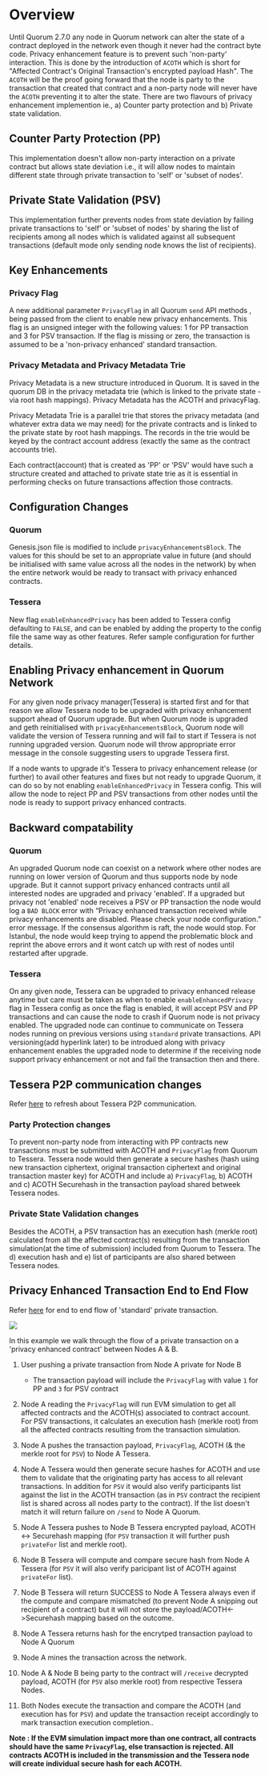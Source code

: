 # Overview

Until Quorum 2.7.0 any node in Quorum network can alter the state of a contract deployed in the network even though it never had the contract byte code. Privacy enhancement feature is to prevent such 'non-party' interaction. This is done by the introduction of `ACOTH` which is short for "Affected Contract's Original Transaction's encrypted payload Hash". The `ACOTH` will be the proof going forward that the node is party to the transaction that created that contract and a non-party node will never have the `ACOTH` preventing it to alter the state. There are two flavours of privacy enhancement implemention ie., a) Counter party protection  and b) Private state validation.

## Counter Party Protection (PP)

This implementation doesn't allow non-party interaction on a private contract but allows state deviation i.e., it will allow nodes to maintain different state through private transaction to 'self' or 'subset of nodes'. 

## Private State Validation (PSV)

This implementation further prevents nodes from state deviation by failing private transactions to 'self' or 'subset of nodes' by sharing the list of recipients among all nodes which is validated against all subsequent transactions (default mode only sending node knows the list of recipients). 

## Key Enhancements

### Privacy Flag

A new additional parameter `PrivacyFlag` in all Quorum `send` API methods , being passed from the client to enable new privacy enhancements. This flag is an unsigned integer with the following values: 1 for PP transaction and 3 for PSV transaction. If the flag is missing or zero, the transaction is assumed to be a 'non-privacy enhanced' standard transaction. 

### Privacy Metadata and Privacy Metadata Trie

Privacy Metadata is a new structure introduced in Quorum. It is saved in the quorum DB in the privacy metadata trie (which is linked to the private state - via root hash mappings). Privacy Metadata has the ACOTH and privacyFlag.

Privacy Metadata Trie is a parallel trie that stores the privacy metadata (and whatever extra data we may need) for the private contracts and is linked to the private state by root hash mappings. The records in the trie would be keyed by the contract account address (exactly the same as the contract accounts trie).

Each contract(account) that is created as 'PP' or 'PSV' would have such a structure created and attached to private state trie as it is essential in performing checks on future transactions affection those contracts.

## Configuration Changes

### Quorum

Genesis.json file is modified to include `privacyEnhancementsBlock`. The values for this should be set to an appropriate value in future (and should be initialised with same value across all the nodes in the network) by when the entire network would be ready to transact with privacy enhanced contracts. 

### Tessera

New flag `enableEnhancedPrivacy` has been added to Tessera config defaulting to `FALSE`, and can be enabled by adding the property to the config file the same way as other features. Refer sample configuration for further details.

## Enabling Privacy enhancement in Quorum Network 

For any given node privacy manager(Tessera) is started first and for that reason we allow Tessera node to be upgraded with privacy enhancement support ahead of Quorum upgrade. But when Quorum node is upgraded and geth reinitialised with `privacyEnhancementsBlock`, Quorum node will validate the version of Tessera running and will fail to start if Tessera is not running upgraded version. Quorum node will throw appropriate error message in the console suggesting users to upgrade Tessera first.

If a node wants to upgrade it's Tessera to privacy enhancement release (or further) to avail other features and fixes but not ready to upgrade Quorum, it can do so by not enabling `enableEnhancedPrivacy` in Tessera config. This will allow the node to reject PP and PSV transactions from other nodes until the node is ready to support privacy enhanced contracts.

## Backward compatability

### Quorum

An upgraded Quorum node can coexist on a network where other nodes are running on lower version of Quorum and thus supports node by node upgrade. But it cannot support privacy enhanced contracts until all interested nodes are upgraded and privacy 'enabled'. If a upgraded but privacy not 'enabled' node receives a PSV or PP transaction the node would log a `BAD BLOCK` error with “Privacy enhanced transaction received while privacy enhancements are disabled. Please check your node configuration.” error message. If the consensus algorithm is raft, the node would stop. For Istanbul, the node would keep trying to append the problematic block and reprint the above errors and it wont catch up with rest of nodes until restarted after upgrade.

### Tessera 

On any given node, Tessera can be upgraded to privacy enhanced release anytime but care must be taken as when to enable `enableEnhancedPrivacy` flag in Tessera config as once the flag is enabled, it will accept PSV and PP transactions and can cause the node to crash if Quorum node is not privacy enabled. The upgraded node can continue to communicate on Tessera nodes running on previous versions using `standard` private transactions. API versioning(add hyperlink later) to be introdued along with privacy enhancement enables the upgraded node to determine if the receiving node support privacy enhancement or not and fail the transaction then and there. 

## Tessera P2P communication changes

Refer [here](http://docs.goquorum.com/en/latest/Privacy/Lifecycle-of-a-private-transaction/) to refresh about Tessera P2P communication.

### Party Protection changes

To prevent non-party node from interacting with PP contracts new transactions must be submitted with ACOTH and `PrivacyFlag` from Quorum to Tessera. Tessera node would then generate a secure hashes (hash using new transaction ciphertext, original transaction ciphertext and original transaction master key) for ACOTH and include a) `PrivacyFlag`, b) ACOTH and c) ACOTH Securehash in the transaction payload shared betweek Tessera nodes.

### Private State Validation changes

Besides the ACOTH, a PSV transaction has an execution hash (merkle root) calculated from all the affected contract(s) resulting from the transaction simulation(at the time of submission) included from Quorum to Tessera. The d) execution hash and e) list of participants are also shared between Tessera nodes.

## Privacy Enhanced Transaction End to End Flow

Refer [here](http://docs.goquorum.com/en/latest/Privacy/Lifecycle-of-a-private-transaction/) for end to end flow of 'standard' private transaction.

![](Privacy_Enhancement.png)

In this example we walk through the flow of a private transaction on a 'privacy enhanced contract' between Nodes A & B.

1. User pushing a private transaction from Node A private for Node B

    - The transaction payload will include the `PrivacyFlag` with value `1` for PP and `3` for PSV contract

2. Node A reading the `PrivacyFlag` will run EVM simulation to get all affected contracts and the ACOTH(s) associated to contract account. For PSV transactions, it calculates an execution hash (merkle root) from all the affected contracts resulting from the transaction simulation.

3. Node A pushes the transaction payload, `PrivacyFlag`, ACOTH (& the merkle root for `PSV`) to Node A Tessera.

4. Node A Tessera would then generate secure hashes for ACOTH and use them to validate that the originating party has access to all relevant transactions. In addition for `PSV` it would also verify participants list against the list in the ACOTH transaction (as in `PSV` contract the recipient list is shared across all nodes party to the contract). If the list doesn't match it will return failure on `/send` to Node A Quorum.

5. Node A Tessera pushes to Node B Tessera encrypted payload, ACOTH <-> Securehash mapping (for `PSV` transaction it will further push `privateFor` list and merkle root).

6. Node B Tessera will compute and compare secure hash from Node A Tessera (for `PSV` it will also verify paricipant list of ACOTH against `privateFor` list). 

7. Node B Tessera will return SUCCESS to Node A Tessera always even if the compute and compare mismatched (to prevent Node A snipping out recipient of a contract) but it will not store the payload/ACOTH<->Securehash mapping based on the outcome.

8. Node A Tessera returns hash for the encrytped transaction payload to Node A Quorum

9. Node A mines the transaction across the network.

10. Node A & Node B being party to the contract will `/receive` decrypted payload, ACOTH (for `PSV` also merkle root) from respective Tessera Nodes.

11. Both Nodes execute the transaction and compare the ACOTH (and execution has for `PSV`) and update the transaction receipt accordingly to mark transaction execution completion..

**Note : If the EVM simulation impact more than one contract, all contracts should have the same `PrivacyFlag`, else transaction is rejected. All contracts ACOTH is included in the transmission and the Tessera node will create individual secure hash for each ACOTH.** 



